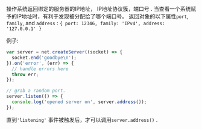<!-- YAML
added: v0.1.90
-->

操作系统返回绑定的服务器的IP地址， IP地址协议簇，端口号 .
当查看一个系统赋予的IP地址时，有利于发现被分配给了哪个端口号。
返回对象的以下属性`port`, `family`, and `address` :
`{ port: 12346, family: 'IPv4', address: '127.0.0.1' }`

例子:

```js
var server = net.createServer((socket) => {
  socket.end('goodbye\n');
}).on('error', (err) => {
  // handle errors here
  throw err;
});

// grab a random port.
server.listen(() => {
  console.log('opened server on', server.address());
});
```

直到`'listening'` 事件被触发后，才可以调用`server.address()` .

